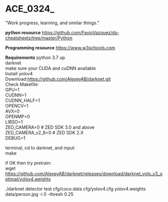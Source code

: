 # ACE_0324_
"Work progress, learning, and similar things."

**python resource**
https://github.com/FavioVazquez/ds-cheatsheets/tree/master/Python

**Programming resource**
https://www.w3schools.com

**Requirements**
python 3.7 up     
darknet    
make sure your CUDA and cuDNN available    
Install yolov4    
Download:https://github.com/AlexeyAB/darknet.git    
Check Makefile:    
GPU=1    
CUDNN=1    
CUDNN_HALF=1    
OPENCV=1    
AVX=0    
OPENMP=0    
LIBSO=1    
ZED_CAMERA=0 # ZED SDK 3.0 and above    
ZED_CAMERA_v2_8=0 # ZED SDK 2.X    
DEBUG=1    
    
terminal, cd to darknet, and input:    
make    
    
if OK then try pretrain:    
wget https://github.com/AlexeyAB/darknet/releases/download/darknet_yolo_v3_optimal/yolov4.weights    

./darknet detector test cfg/coco.data cfg/yolov4.cfg yolov4.weights data/person.jpg -i 0 -thresh 0.25    


